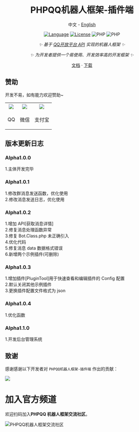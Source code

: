 <div align="center">
  
# PHPQQ机器人框架-插件端

中文 - [English](./README_en.md)

[![Language](https://img.shields.io/badge/language-php-green.svg?style=plastic)](https://www.php.net/)
[![License](https://img.shields.io/badge/license-Apache-orange.svg?style=plastic)](https://github.com/QQBotSDK/PHPPulginServer/blob/master/LICENSE)
![PHP](https://img.shields.io/badge/php-8.0%2B-blue)
![PHP](https://img.shields.io/badge/version-Alpha1.1.0-red)

_✨ 基于 [QQ开放平台 API](https://bot.q.qq.com/wiki/develop/api-v2/) 实现的机器人框架 ✨_

_✨ 为开发者提供一个易使用、开发效率高的开发框架 ✨_

[文档](https://game.lihouse.xyz/PHPBotPluginServer/Docs)
·
[下载](https://github.com/QQBotSDK/PHPPluginServer/releases/)

</div>

## 赞助

开发不易，如有能力欢迎赞助~

<table>
  <tr>
  <th><img src="https://game.lihouse.xyz/PHPBotPluginServer/Image/qqqrcode.jpg"></th>
  <th><img src="https://game.lihouse.xyz/PHPBotPluginServer/Image/wxqrcode.jpg"></th>
  <th><img src="https://game.lihouse.xyz/PHPBotPluginServer/Image/zfbqrcode.jpg"></th>
  </tr>
  <tr>
  <td><p align="center">QQ</p></td>
  <td><p align="center">微信</p></td>
  <td><p align="center">支付宝</p></td>
  </tr>
</table>

## 版本更新日志

### Alpha1.0.0

1.主体开发完毕<br>

### Alpha1.0.1

1.修改群消息发送函数，优化使用<br> 2.修改消息发送日志，优化使用<br>

### Alpha1.0.2

1.增加 API[获取消息详情]<br> 2.修复消息处理函数异常<br> 3.修复 Bot.Class.php 未正确引入<br> 4.优化代码<br> 5.修复消息 data 数据格式错误<br> 6.新增两个示例插件(可删除)<br>

### Alpha1.0.3

1.增加插件[PluginTool]用于快速查看和编辑插件的 Config 配置<br> 2.默认关闭其他示例插件<br> 3.更换插件配置文件格式为 json<br>

### Alpha1.0.4

1.优化函数<br>

### Alpha1.1.0

1.开发后台管理系统<br>

## 致谢

感谢感谢以下开发者对 `PHPQQ机器人框架-插件端` 作出的贡献：

<a href="https://github.com/QQBotSDK/PHPPluginServer/graphs/contributors">
  <img src="https://contrib.rocks/image?repo=QQBotSDK/PHPPluginServer/r" />
</a>

# 加入官方频道

欢迎扫码加入**PHPQQ 机器人框架交流社区**。

![PHPQQ机器人框架交流社区]()
